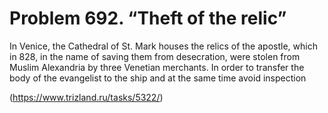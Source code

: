 # Problem 692. “Theft of the relic”

In Venice, the Cathedral of St. Mark houses the relics of the apostle, which in 828, in the name of saving them from desecration, were stolen from Muslim Alexandria by three Venetian merchants. In order to transfer the body of the evangelist to the ship and at the same time avoid inspection

(https://www.trizland.ru/tasks/5322/)